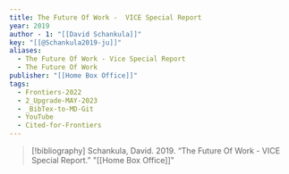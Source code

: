 ```yaml
---
title: The Future Of Work -  VICE Special Report
year: 2019
author - 1: "[[David Schankula]]"
key: "[[@Schankula2019-ju]]"
aliases:
  - The Future Of Work - Vice Special Report
  - The Future Of Work
publisher: "[[Home Box Office]]"
tags:
  - Frontiers-2022
  - 2_Upgrade-MAY-2023
  - _BibTex-to-MD-Git
  - YouTube
  - Cited-for-Frontiers
---
```


> [!bibliography]
> Schankula, David. 2019. “The Future Of Work -  VICE Special Report.” "[[Home Box Office]]"